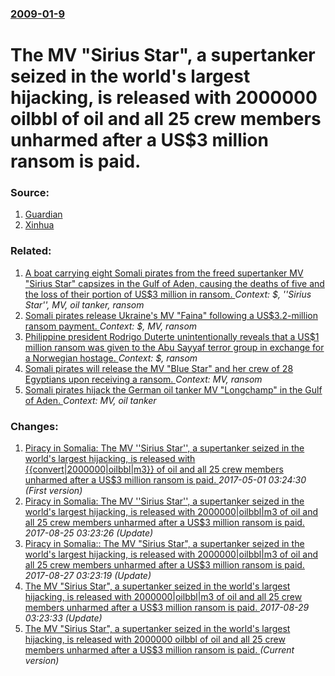 ### [2009-01-9](/news/2009/01/9/index.md)

#  The MV "Sirius Star", a supertanker seized in the world's largest hijacking, is released with 2000000 oilbbl of oil and all 25 crew members unharmed after a US$3 million ransom is paid. 




### Source:

1. [Guardian](http://www.guardian.co.uk/world/2009/jan/09/sirius-star-released-somali-pirates-ransom)
2. [Xinhua](http://news.xinhuanet.com/english/2009-01/10/content_10636231.htm)

### Related:

1. [ A boat carrying eight Somali pirates from the freed supertanker MV "Sirius Star" capsizes in the Gulf of Aden, causing the deaths of five and the loss of their portion of US$3 million in ransom. ](/news/2009/01/10/a-boat-carrying-eight-somali-pirates-from-the-freed-supertanker-mv-sirius-star-capsizes-in-the-gulf-of-aden-causing-the-deaths-of-five-a.md) _Context: $, ''Sirius Star'', MV, oil tanker, ransom_
2. [ Somali pirates release Ukraine's MV "Faina" following a US$3.2-million ransom payment. ](/news/2009/02/5/somali-pirates-release-ukraine-s-mv-faina-following-a-us-3-2-million-ransom-payment.md) _Context: $, MV, ransom_
3. [Philippine president Rodrigo Duterte unintentionally reveals that a US$1 million ransom was given to the Abu Sayyaf terror group in exchange for a Norwegian hostage. ](/news/2016/08/26/philippine-president-rodrigo-duterte-unintentionally-reveals-that-a-us-1-million-ransom-was-given-to-the-abu-sayyaf-terror-group-in-exchange.md) _Context: $, ransom_
4. [ Somali pirates will release the MV "Blue Star" and her crew of 28 Egyptians upon receiving a ransom. ](/news/2009/02/6/somali-pirates-will-release-the-mv-blue-star-and-her-crew-of-28-egyptians-upon-receiving-a-ransom.md) _Context: MV, ransom_
5. [ Somali pirates hijack the German oil tanker MV "Longchamp" in the Gulf of Aden. ](/news/2009/01/29/somali-pirates-hijack-the-german-oil-tanker-mv-longchamp-in-the-gulf-of-aden.md) _Context: MV, oil tanker_

### Changes:

1. [ Piracy in Somalia: The MV ''Sirius Star'', a supertanker seized in the world's largest hijacking, is released with {{convert|2000000|oilbbl|m3}} of oil and all 25 crew members unharmed after a US$3 million ransom is paid. ](/news/2009/01/9/piracy-in-somalia-p-the-mv-sirius-star-a-supertanker-seized-in-the-world-s-largest-hijacking-is-released-with-convert-2000000-oilbb.md) _2017-05-01 03:24:30 (First version)_
2. [ Piracy in Somalia: The MV ''Sirius Star'', a supertanker seized in the world's largest hijacking, is released with 2000000|oilbbl|m3 of oil and all 25 crew members unharmed after a US$3 million ransom is paid. ](/news/2009/01/9/piracy-in-somalia-p-the-mv-sirius-star-a-supertanker-seized-in-the-world-s-largest-hijacking-is-released-with-2000000-oilbbl-m3-of-oi.md) _2017-08-25 03:23:26 (Update)_
3. [ Piracy in Somalia:: The MV "Sirius Star", a supertanker seized in the world's largest hijacking, is released with 2000000|oilbbl|m3 of oil and all 25 crew members unharmed after a US$3 million ransom is paid. ](/news/2009/01/9/piracy-in-somalia-the-mv-sirius-star-a-supertanker-seized-in-the-world-s-largest-hijacking-is-released-with-2000000-oilbbl-m3-of-oil.md) _2017-08-27 03:23:19 (Update)_
4. [ The MV "Sirius Star", a supertanker seized in the world's largest hijacking, is released with 2000000|oilbbl|m3 of oil and all 25 crew members unharmed after a US$3 million ransom is paid. ](/news/2009/01/9/the-mv-sirius-star-a-supertanker-seized-in-the-world-s-largest-hijacking-is-released-with-2000000-oilbbl-m3-of-oil-and-all-25-crew-memb.md) _2017-08-29 03:23:33 (Update)_
4. [ The MV "Sirius Star", a supertanker seized in the world's largest hijacking, is released with 2000000 oilbbl of oil and all 25 crew members unharmed after a US$3 million ransom is paid. ](/news/2009/01/9/the-mv-sirius-star-a-supertanker-seized-in-the-world-s-largest-hijacking-is-released-with-2000000-oilbbl-of-oil-and-all-25-crew-members.md) _(Current version)_
